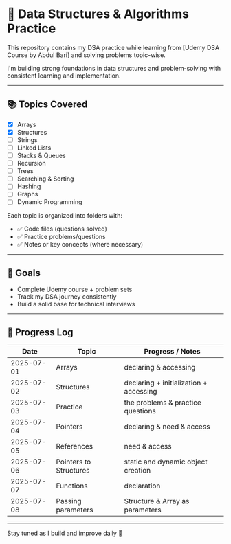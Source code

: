 # 🧠 Data Structures & Algorithms Practice

This repository contains my DSA practice while learning from [Udemy DSA Course by Abdul Bari] and solving problems topic-wise.

I'm building strong foundations in data structures and problem-solving with consistent learning and implementation.

---

## 📚 Topics Covered

- [x] Arrays
- [x] Structures
- [ ] Strings
- [ ] Linked Lists
- [ ] Stacks & Queues
- [ ] Recursion
- [ ] Trees
- [ ] Searching & Sorting
- [ ] Hashing
- [ ] Graphs
- [ ] Dynamic Programming

Each topic is organized into folders with:
- ✅ Code files (questions solved)
- ✅ Practice problems/questions
- ✅ Notes or key concepts (where necessary)

---

## 🎯 Goals

- Complete Udemy course + problem sets
- Track my DSA journey consistently
- Build a solid base for technical interviews

---

## 📌 Progress Log

| Date       | Topic                    | Progress / Notes                            |
|------------|--------------------------|---------------------------------------------|
| 2025-07-01 | Arrays                   | declaring & accessing                       |
| 2025-07-02 | Structures               | declaring + initialization + accessing      |
| 2025-07-03 | Practice                 | the problems & practice questions           |
| 2025-07-04 | Pointers                 | declaring & need & access                   |
| 2025-07-05 | References               | need & access                               |
| 2025-07-06 | Pointers to Structures   | static and dynamic object creation          |
| 2025-07-07 | Functions                | declaration                                 |
| 2025-07-08 | Passing parameters       | Structure & Array as parameters             |

---

Stay tuned as I build and improve daily 🚀
